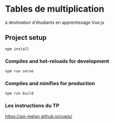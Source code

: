 # Tables de multiplication

à destination d'étudiants en apprentissage Vue.js

## Project setup
```
npm install
```

### Compiles and hot-reloads for development
```
npm run serve
```

### Compiles and minifies for production
```
npm run build
```

### Les instructions du TP  

https://sio-melun.github.io/vuejs/